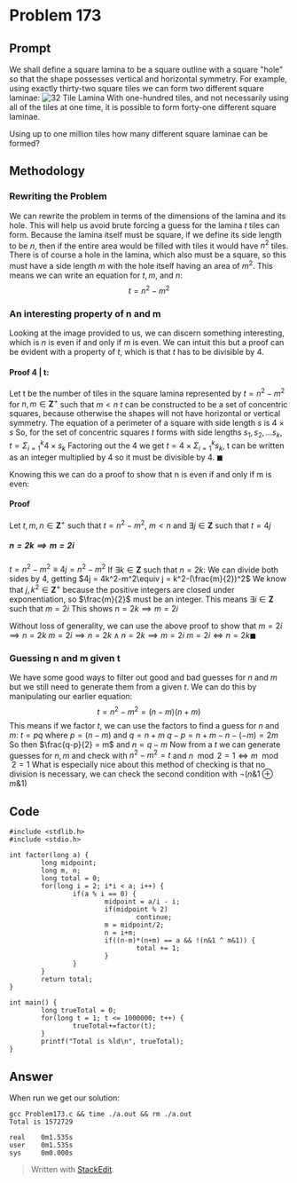 ﻿# Problem 173
## Prompt 
We shall define a square lamina to be a square outline with a square "hole" so that the shape possesses vertical and horizontal symmetry. For example, using exactly thirty-two square tiles we can form two different square laminae:
![32 Tile Lamina](https://projecteuler.net/resources/images/0173_square_laminas.gif?1678992055)
With one-hundred tiles, and not necessarily using all of the tiles at one time, it is possible to form forty-one different square laminae.

Using up to one million tiles how many different square laminae can be formed?
## Methodology  
### Rewriting the Problem
We can rewrite the problem in terms of the dimensions of the lamina and its hole. This will help us avoid brute forcing a guess for the lamina $t$ tiles can form. Because the lamina itself must be square, if we define its side length to be $n$, then if the entire area would be filled with tiles it would have $n^2$ tiles. There is of course a hole in the lamina, which also must be a square, so this must have a side length $m$ with the hole itself having an area of $m^2$. This means we can write an equation for $t, m,$ and $n$: $$t=n^2-m^2$$ 
### An interesting property of n and m
Looking at the image provided to us, we can discern something interesting, which is $n$ is even if and only if $m$ is even. We can intuit this but a proof can be evident with a property of $t$, which is that $t$ has to be divisible by 4. 
#### Proof 4 | t:
Let t be the number of tiles in the square lamina represented by $t=n^2-m^2$ for $n, m\in\mathbf{Z}^+$ such that $m < n$
$t$ can be constructed to be a set of concentric squares, because otherwise the shapes will not have horizontal or vertical symmetry. 
The equation of a perimeter of a square with side length $s$ is $4\times s$
So, for the set of concentric squares $t$ forms with side lengths $s_1, s_2, \dots s_k$, $t=\Sigma_{i=1}^k 4\times s_k$
Factoring out the $4$ we get $t=4\times\Sigma_{i=1}^k s_k$, t can be written as an integer multiplied by $4$ so it must be divisible by 4. $\blacksquare$

Knowing this we can do a proof to show that n is even if and only if m is even:
#### Proof
Let $t, m, n \in\mathbf{Z}^+$ such that $t=n^2-m^2$, $m < n$ and $\exists j\in\mathbf{Z}$ such that $t = 4j$
##### $n=2k \implies m=2i$
$t=n^2-m^2\equiv 4j=n^2-m^2$
If $\exists k\in\mathbf{Z}$ such that $n = 2k$:
We can divide both sides by 4, getting $4j = 4k^2-m^2\equiv j = k^2-(\frac{m}{2})^2$
We know that $j,k^2\in\mathbf{Z}^+$ because the positive integers are closed under exponentiation, so $\frac{m}{2}$ must be an integer.
This means $\exists i\in\mathbf{Z}$ such that $m = 2i$
This shows $n=2k \implies m=2i$

Without loss of generality, we can use the above proof to show that $m = 2i \implies n = 2k$
$m = 2i \implies n = 2k \wedge n=2k \implies m=2i$
$m = 2i \iff n = 2k\blacksquare$
### Guessing n and m given t
We have some good ways to filter out good and bad guesses for $n$ and $m$ but we still need to generate them from a given $t$. We can do this by manipulating our earlier equation:
$$t=n^2-m^2=(n-m)(n+m)$$
This means if we factor $t$, we can use the factors to find a guess for $n$ and $m$:
$t=pq$ where $p = (n-m)$ and $q = n+m$
$q-p = n+m-n-(-m) = 2m$
So then $\frac{q-p}{2} = m$ and $n = q-m$
Now from a $t$ we can generate guesses for $n, m$ and check with $n^2-m^2 = t$ and $n\mod2=1 \iff m\mod2=1$
What is especially nice about this method of checking is that no division is necessary, we can check the second condition with $\neg(n\&1 \oplus m\&1)$
## Code
    #include <stdlib.h>
	#include <stdio.h>

	int factor(long a) {
	        long midpoint;
	        long m, n;
	        long total = 0;
	        for(long i = 2; i*i < a; i++) {
	                if(a % i == 0) {
	                        midpoint = a/i - i;
	                        if(midpoint % 2)
	                                continue;
	                        m = midpoint/2;
	                        n = i+m;
	                        if((n-m)*(n+m) == a && !(n&1 ^ m&1)) {
	                                total += 1;
	                        }
	                }
	        }
	        return total;
	}

	int main() {
	        long trueTotal = 0;
	        for(long t = 1; t <= 1000000; t++) {
	                trueTotal+=factor(t);
	        }
	        printf("Total is %ld\n", trueTotal);
	}
## Answer
When run we get our solution:

    gcc Problem173.c && time ./a.out && rm ./a.out
	Total is 1572729

	real    0m1.535s
	user    0m1.535s
	sys     0m0.000s

> Written with [StackEdit](https://stackedit.io/).
